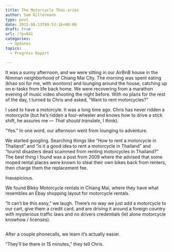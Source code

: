 ```yaml
---
title: The Motorcycle Thai-aries
author: Sam Killermann
type: post
date: 2015-08-13T09:53:16+00:00
draft: true
url: /?p=841
categories:
  - Updates
topics:
  - Progress Report

---
```

It was a sunny afternoon, and we were sitting in our AirBnB house in the Nimman neighborhood of Chiang Mai City. The morning was spent eating (khao soi for me, with wontons) and lounging around the house, catching up on e-tasks from life back home. We were recovering from a marathon evening of music video shooting the night before. With no plans for the rest of the day, I turned to Chris and asked, &#8220;Want to rent motorcycles?&#8221;

I used to have a motorcyle. It was a long time ago. Chris has never ridden a motorcycle (but he&#8217;s ridden a four-wheeler and knows how to drive a stick shift, he assures me &#8212; _That should translate_, I think).

&#8220;Yes.&#8221; In one word, our afternoon went from lounging to adventure.

We started googling. Searching things like &#8220;How to rent a motorcycle in Thailand&#8221; and &#8220;is it a good idea to rent a motorcycle in Thailand&#8221; and &#8220;tourist disasters dead scammed from renting motorcycles in Thailand?&#8221; The best thing I found was a post from 2009 where the advised that some moped rental places were known to steal their own bikes back from renters, then charge them the replacement fee. 

Inauspicious.

We found Bikky Motorcycle rentals in Chiang Mai, where they have what resembles an Ebay shopping layout for motorcycle rentals.

&#8220;It can&#8217;t be this easy,&#8221; we laugh. There&#8217;s no way we just add a motorcycle to our cart, give them a credit card, and are driving it around a foreign country with mysterious traffic laws and no drivers credentials (let alone motorcycle knowhow / licenses).

[<img class="lazy-load" data-src="//wp-content/uploads/2015/08/IMG_0086.png" alt="" />][1]

After a couple phonecalls, we learn it&#8217;s actually easier. 

&#8220;They&#8217;ll be there in 15 minutes,&#8221; they tell Chris. 

 [1]: //wp-content/uploads/2015/08/IMG_0086.png